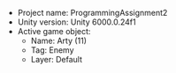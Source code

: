 <!-- UNITY CODE ASSIST INSTRUCTIONS START -->
- Project name: ProgrammingAssignment2
- Unity version: Unity 6000.0.24f1
- Active game object:
  - Name: Arty (11)
  - Tag: Enemy
  - Layer: Default
<!-- UNITY CODE ASSIST INSTRUCTIONS END -->